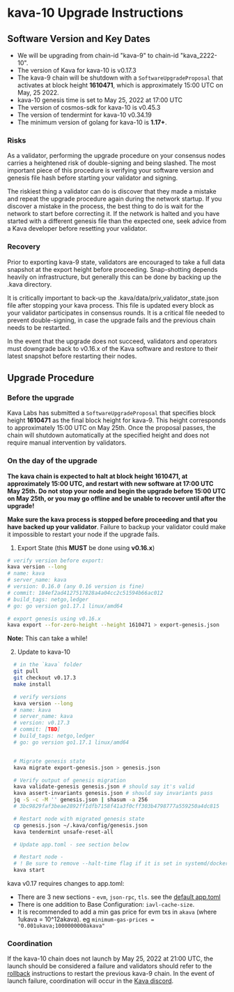 # kava-10 Upgrade Instructions

## Software Version and Key Dates

- We will be upgrading from chain-id "kava-9" to chain-id "kava_2222-10".
- The version of Kava for kava-10 is v0.17.3
- The kava-9 chain will be shutdown with a `SoftwareUpgradeProposal` that activates at block height **1610471**, which is approximately 15:00 UTC on May, 25 2022.
- kava-10 genesis time is set to May 25, 2022 at 17:00 UTC
- The version of cosmos-sdk for kava-10 is v0.45.3
- The version of tendermint for kava-10 v0.34.19
- The minimum version of golang for kava-10 is **1.17+**.

### Risks

As a validator, performing the upgrade procedure on your consensus nodes carries a heightened risk of double-signing and being slashed. The most important piece of this procedure is verifying your software version and genesis file hash before starting your validator and signing.

The riskiest thing a validator can do is discover that they made a mistake and repeat the upgrade procedure again during the network startup. If you discover a mistake in the process, the best thing to do is wait for the network to start before correcting it. If the network is halted and you have started with a different genesis file than the expected one, seek advice from a Kava developer before resetting your validator.

### Recovery

Prior to exporting kava-9 state, validators are encouraged to take a full data snapshot at the export height before proceeding. Snap-shotting depends heavily on infrastructure, but generally this can be done by backing up the .kava directory.

It is critically important to back-up the .kava/data/priv_validator_state.json file after stopping your kava process. This file is updated every block as your validator participates in consensus rounds. It is a critical file needed to prevent double-signing, in case the upgrade fails and the previous chain needs to be restarted.

In the event that the upgrade does not succeed, validators and operators must downgrade back to v0.16.x of the Kava software and restore to their latest snapshot before restarting their nodes.

## Upgrade Procedure

### Before the upgrade

Kava Labs has submitted a `SoftwareUpgradeProposal` that specifies block height **1610471** as the final block height for kava-9. This height corresponds to approximately 15:00 UTC on May 25th. Once the proposal passes, the chain will shutdown automatically at the specified height and does not require manual intervention by validators.

### On the day of the upgrade

**The kava chain is expected to halt at block height **1610471**, at approximately 15:00 UTC, and restart with new software at 17:00 UTC May 25th. Do not stop your node and begin the upgrade before 15:00 UTC on May 25th, or you may go offline and be unable to recover until after the upgrade!**

**Make sure the kava process is stopped before proceeding and that you have backed up your validator**. Failure to backup your validator could make it impossible to restart your node if the upgrade fails.

1. Export State (this **MUST** be done using **v0.16.x**)

```sh
# verify version before export:
kava version --long
# name: kava
# server_name: kava
# version: 0.16.0 (any 0.16 version is fine)
# commit: 184ef2ad4127517828a4a04cc2c51594b66ac012
# build_tags: netgo,ledger
# go: go version go1.17.1 linux/amd64

# export genesis using v0.16.x
kava export --for-zero-height --height 1610471 > export-genesis.json
```

**Note:** This can take a while!

2. Update to kava-10

```sh
  # in the `kava` folder
  git pull
  git checkout v0.17.3
  make install

  # verify versions
  kava version --long
  # name: kava
  # server_name: kava
  # version: v0.17.3
  # commit: [TBD]
  # build_tags: netgo,ledger
  # go: go version go1.17.1 linux/amd64


  # Migrate genesis state
  kava migrate export-genesis.json > genesis.json

  # Verify output of genesis migration
  kava validate-genesis genesis.json # should say it's valid
  kava assert-invariants genesis.json # should say invariants pass
  jq -S -c -M '' genesis.json | shasum -a 256
  # 3bc9829faf3beae2892ff1dfb7158f41a3f0cff303b4798777a559250a4dc815

  # Restart node with migrated genesis state
  cp genesis.json ~/.kava/config/genesis.json
  kava tendermint unsafe-reset-all

  # Update app.toml - see section below

  # Restart node -
  # ! Be sure to remove --halt-time flag if it is set in systemd/docker
  kava start
```

kava v0.17 requires changes to app.toml:

- There are 3 new sections - `evm`, `json-rpc`, `tls`. see the [default app.toml](app.toml)
- There is one addition to Base Configuration: `iavl-cache-size`.
- It is recommended to add a min gas price for evm txs in `akava` (where 1ukava = 10^12akava). eg `minimum-gas-prices = "0.001ukava;1000000000akava"`


### Coordination

If the kava-10 chain does not launch by May 25, 2022 at 21:00 UTC, the launch should be considered a failure and validators should refer to the [rollback](./rollback.md) instructions to restart the previous kava-9 chain. In the event of launch failure, coordination will occur in the [Kava discord](https://discord.com/invite/kQzh3Uv).
